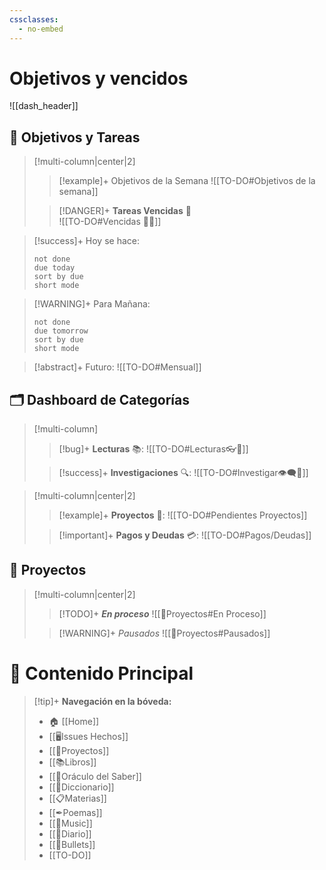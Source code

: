 ```yaml
---
cssclasses:
  - no-embed
---
```

# Objetivos y vencidos

![[dash_header]]

## 🎯 Objetivos y Tareas  
>[!multi-column|center|2]
>>[!example]+ Objetivos de la Semana
>>![[TO-DO#Objetivos de la semana]]  
>
>>[!DANGER]+ **Tareas Vencidas** 🛑  
>>![[TO-DO#Vencidas 🛑📛]] 

>[!success]+ Hoy se hace:  
> ```tasks
> not done
> due today
> sort by due
> short mode
> ```

>[!WARNING]+ Para Mañana:
> ```tasks
> not done
> due tomorrow
> sort by due
> short mode
> ```
 
>[!abstract]+ Futuro:
> ![[TO-DO#Mensual]]

## 🗂️ Dashboard de Categorías  
> [!multi-column]
>>[!bug]+ **Lecturas** 📚:
>>![[TO-DO#Lecturas👓📖]]
>
>>[!success]+ **Investigaciones** 🔍:
>>![[TO-DO#Investigar👁‍🗨🔎]]
>

> [!multi-column|center|2]
>> [!example]+ **Proyectos** 💼:
>>![[TO-DO#Pendientes Proyectos]]
> 
>> [!important]+ **Pagos y Deudas** 💳:
>>  ![[TO-DO#Pagos/Deudas]]

## 🚧 Proyectos
>[!multi-column|center|2]
>>[!TODO]+ ***En proceso***
>>![[💼Proyectos#En Proceso]]
>
>>[!WARNING]+ *Pausados*
>>![[💼Proyectos#Pausados]]

# 📖 Contenido Principal
> [!tip]+ **Navegación en la bóveda:**
> -  🏠 [[Home]]
> - [[🖥️Issues Hechos]]
> -  [[💼Proyectos]]
> -  [[📚Libros]]
> -  [[📜Oráculo del Saber]]
> -  [[📰Diccionario]]
> -  [[📋Materias]]
> -  [[✒Poemas]]
> -  [[🎹Music]]
> - [[📆Diario]]
> - [[🔴Bullets]]
> - [[TO-DO]]
